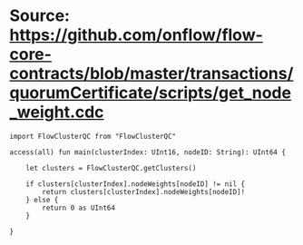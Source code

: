 # Source: https://github.com/onflow/flow-core-contracts/blob/master/transactions/quorumCertificate/scripts/get_node_weight.cdc

```
import FlowClusterQC from "FlowClusterQC"

access(all) fun main(clusterIndex: UInt16, nodeID: String): UInt64 {

    let clusters = FlowClusterQC.getClusters()

    if clusters[clusterIndex].nodeWeights[nodeID] != nil {
        return clusters[clusterIndex].nodeWeights[nodeID]!
    } else {
        return 0 as UInt64
    }

}
```